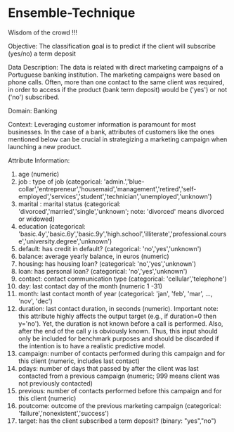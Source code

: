 # Ensemble-Technique
Wisdom of the crowd !!!

Objective:
The classification goal is to predict if the client will subscribe (yes/no) a term deposit

Data Description:
The data is related with direct marketing campaigns of a Portuguese banking institution. The marketing campaigns were based on phone calls. Often, more than one contact to the same client was required, in order to access if the product (bank term deposit) would be ('yes') or not ('no') subscribed.

Domain:
Banking

Context:
Leveraging customer information is paramount for most businesses. In the case of a bank, attributes of customers like the ones mentioned below can be crucial in strategizing a marketing campaign when launching a new product.

Attribute Information:
1. age (numeric)
2. job : type of job (categorical: 'admin.','blue-collar','entrepreneur','housemaid','management','retired','self-employed','services','student','technician','unemployed','unknown')
3. marital : marital status (categorical: 'divorced','married','single','unknown'; note: 'divorced' means divorced or widowed)
4. education (categorical: 'basic.4y','basic.6y','basic.9y','high.school','illiterate','professional.course','university.degree','unknown')
5. default: has credit in default? (categorical: 'no','yes','unknown')
6. balance: average yearly balance, in euros (numeric)
7. housing: has housing loan? (categorical: 'no','yes','unknown')
8. loan: has personal loan? (categorical: 'no','yes','unknown')
9. contact: contact communication type (categorical: 'cellular','telephone')
10. day: last contact day of the month (numeric 1 -31)
11. month: last contact month of year (categorical: 'jan', 'feb', 'mar', ..., 'nov', 'dec')
12. duration: last contact duration, in seconds (numeric). Important note: this attribute highly affects the output target (e.g., if duration=0 then y='no'). Yet, the duration is not known before a call is performed. Also, after the end of the call y is obviously known. Thus, this input should only be included for benchmark purposes and should be discarded if the intention is to have a realistic predictive model.
13. campaign: number of contacts performed during this campaign and for this client (numeric, includes last contact)
14. pdays: number of days that passed by after the client was last contacted from a
previous campaign (numeric; 999 means client was not previously contacted)
15. previous: number of contacts performed before this campaign and for this client
(numeric)
16. poutcome: outcome of the previous marketing campaign (categorical:
'failure','nonexistent','success')
17. target: has the client subscribed a term deposit? (binary: "yes","no")
